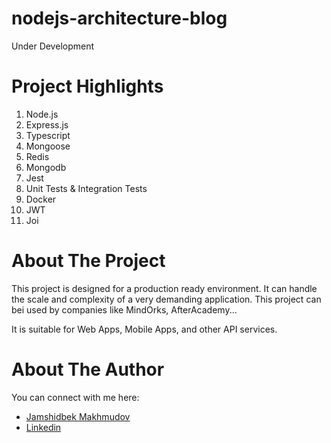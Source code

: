 # nodejs-architecture-blog

  Under Development
  <br>

# Project Highlights

1. Node.js
2. Express.js
3. Typescript
4. Mongoose
5. Redis
6. Mongodb
7. Jest
8. Unit Tests & Integration Tests
9. Docker
10. JWT
11. Joi

# About The Project

This project is designed for a production ready environment. It can handle the scale and complexity of a very demanding application. This project can bei used by companies like MindOrks, AfterAcademy...

It is suitable for Web Apps, Mobile Apps, and other API services.

# About The Author

You can connect with me here:

* [Jamshidbek Makhmudov](https://jamshid-makhmudov.vercel.app/)
* [Linkedin](www.linkedin.com/in/jamshid-makhmudov)
